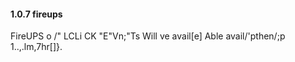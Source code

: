 #### 1.0.7 fireups

FireUPS o /" LCLi CK "E"Vn;"Ts Will ve avail[e]
Able avail/'pthen/;p 1..,.lm,7hr[]}.
